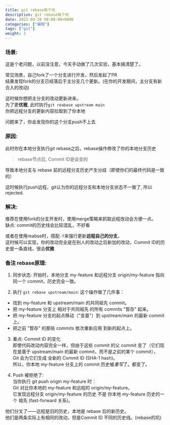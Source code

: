 ```yaml
---
title: git rebase有个坑
description: git rebase有个坑
date: 2023-04-28 08:00:00+0800
categories: ["编程"]
tags: ["git"]
weight: 3
---
```


### 场景:

这是个老问题，以前没注意，今天手动做了几次实验，基本搞清楚了。

常见场景，自己fork了一个分支进行开发，然后发起了PR  
结果发现fork的分支已经落后于主分支几个更新。(在你的开发期间，主分支有新合入的改动)

这时候你想把主分支的改动更新进来。  
为了更**优雅**, 此时执行`git reabase upstream main`  
你把远程分支的更新内容拉取到了你本地

问题来了，你会发现你的这个分支push不上去

### 原因:  
此时你在本地分支执行git rebase之后，rebase操作修改了你的本地分支历史

> rebase节点后, Commit ID是会变的

导致本地分支与 rebase 前的远程分支历史产生分歧（即使你们的最终代码是一致的）

这时候执行push远程，git认为你的远程分支和本地分支状态不一致了, 所以rejected.


### 解决:  
推荐在使用fork的分支开发时，使用merge策略来抓取远程改动会方便一点。   
缺点: commit的历史线会比较混乱，不好看

或者在使用reabse时，搭配`-f`来强行更新**远程自己的分支**，  
这时候可以实现，你的改动完全是在别人的改动之后新加的改动，Commit ID的历史是一条直线，很会**优雅**


### 备注 rebase原理:

1. 同步状态: 开始时，本地分支 my-feature 和远程分支 origin/my-feature 指向同一个 commit，历史完全一致。

2. 执行 `git rebase upstream/main`: 这个操作做了几件事：
- 找到 my-feature 和 upstream/main 的共同祖先 commit。
- 把 my-feature 分支上 相对于共同祖先 的所有 commits "暂存" 起来。
- 把 my-feature 分支的起点移动（"变基"）到 upstream/main 的最新 commit 上。
- 把之前 "暂存" 的那些 commits 依次重新应用 到新的起点上。

3. 重点: Commit ID 的变化  
即使代码改动内容完全一样，但由于这些 commit 的父 commit 变了（它们现在是基于 upstream/main 的最新 commit，而不是之前的某个 commit），  
Git 会为它们生成 全新的 Commit ID (SHA-1 hash)。  
所以，你本地 my-feature 分支上的 commit 历史被*重写*了。都变了。

4. Push 被拒绝了:  
当你执行 git push origin my-feature 时：  
Git 对比你本地的 my-feature 和远程的 origin/my-feature。  
它发现远程分支 origin/my-feature 的历史 不是 你本地 my-feature 历史的一个 祖先 (fast-forward 关系)。

他们分叉了——远程是旧的历史，本地是 rebase 后的新历史。  
他们是两条实际上有相同的改动，但是Commit ID 不同的历史线。(rebase的坑)

